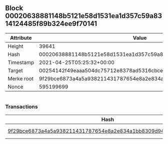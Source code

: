 ## Block 00020638881148b5121e58d1531ea1d357c59a8314124485f89b324ee9f70141

Attribute | Value
--- | ---
Height | 39641
Hash | 00020638881148b5121e58d1531ea1d357c59a8314124485f89b324ee9f70141
Timestamp | 2021-04-25T05:25:32+00:00
Target | 00254142f49eaaa504dc75712e8378ad5316cbcead634704b3734b6271167cc4
Merke root | 9f29bce6873a4a5a938211431787654e8a2e834a1bb8309d94f142589d69d45b
Nonce | 595199699

```

```

### Transactions

Hash | Amount
--- | ---
[9f29bce6873a4a5a938211431787654e8a2e834a1bb8309d94f142589d69d45b](9f29bce6873a4a5a938211431787654e8a2e834a1bb8309d94f142589d69d45b.md) | 10.00000000 SKEPTI 
